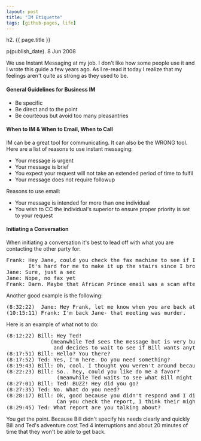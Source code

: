```yaml
---
layout: post
title: "IM Etiquette"
tags: [github-pages, life]
---
```


h2. {{ page.title }}

p(publish_date). 8 Jun 2008

<p>We use Instant Messaging at my job.  I don't like how some people use it and I wrote this guide a few years ago.  As I re-read it today I realize that my feelings aren't quite as strong as they used to be.</p>

<h4>General Guidelines for Business IM</h4>

<ul>
<li>Be specific</li>
<li>Be direct and to the point</li>
<li>Be courteous but avoid too many pleasantries</li>
</ul>

<h4>When to IM & When to Email, When to Call</h4>

<p>IM can be a great tool for communicating.  It can also be the WRONG tool.  Here are a list of reasons to use instant messaging:</p>

<ul>
<li>Your message is urgent</li>
<li>Your message is brief</li>
<li>You expect your request will not take an extended period of time to fulfil</li>
<li>Your message does not require followup</li>
</ul>

<p>Reasons to use email:</p>

<ul>
<li>Your message is intended for more than one individual</li>
<li>You wish to CC the individual's superior to ensure proper priority is set to your request</li>
</ul>

<h4>Initiating a Conversation</h4>

<p>When initiating a conversation it's best to lead off with what you are contacting the other party for:</p>

<pre class="im">
Frank: Hey Jane, could you check the fax machine to see if I got a fax?  
       It's hard for me to make it up the stairs since I broke my ankle.
Jane: Sure, just a sec
Jane: Nope, no fax yet
Frank: Darn. Maybe that African Prince email was a scam after all.  Thanks anyway.
</pre>

<p>Another good example is the following:</p>

<pre class="im">
(8:32:22)  Jane: Hey Frank, let me know when you are back at your desk, I have a fax to drop by
(10:15:11) Frank: I'm back Jane- that meeting was murder.
</pre>

<p>Here is an example of what not to do:</p>

<pre class="im">
(8:12:22) Bill: Hey Ted!
              (meanwhile Ted sees the message but is very busy on something 
               and decides to wait to see if Bill wants anything)
(8:17:51) Bill: Hello? You there?
(8:17:52) Ted: Yes, I'm here. Do you need something?
(8:19:43) Bill: Oh, cool. I thought you weren't around because you didn't answer.
(8:22:23) Bill: So.. hey, could you like do me a favor?
                (meanwhile Ted waits to see what Bill might need)
(8:27:01) Bill: Ted! BUZZ! Hey did you go?
(8:27:35) Ted: No. What do you need?
(8:28:17) Bill: Ok, good because you didn't respond and I didn't know what happened.  
                Can you check the report, I think their might be an error on it.
(8:29:45) Ted: What report are you talking about?
</pre>

<p>You get the point.  Because Bill didn't specify his needs clearly and quickly Bill and Ted's adventure cost Ted 4 interruptions and about 20 minutes of time that they won't be able to get back.</p>
		
	
		

